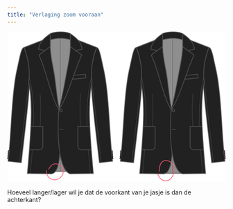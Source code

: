 ```yaml
---
title: "Verlaging zoom vooraan"
---
```


![Verlaging zoom vooraan](centerfronthemdrop.svg)

Hoeveel langer/lager wil je dat de voorkant van je jasje is dan de achterkant?




